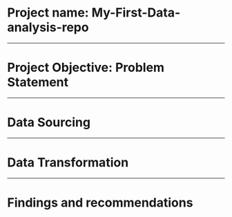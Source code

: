  # Project name: My-First-Data-analysis-repo

 ---
 # Project Objective: Problem Statement

 ---
 # Data Sourcing

 ---
 # Data Transformation

 ---
 # Findings and recommendations
